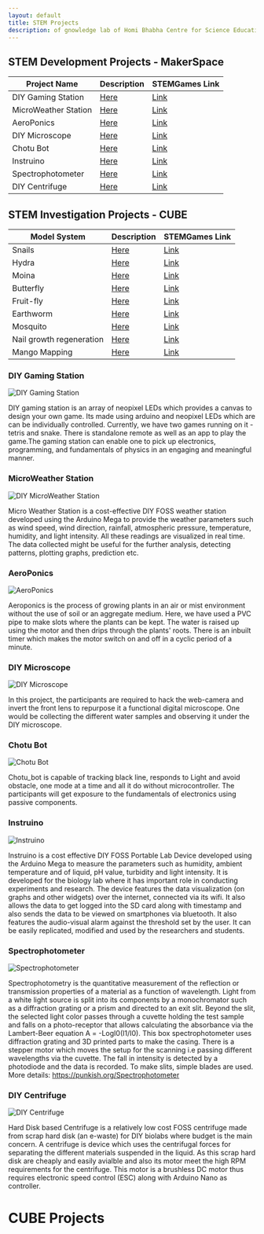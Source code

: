 ```yaml
--- 
layout: default
title: STEM Projects
description: of gnowledge lab of Homi Bhabha Centre for Science Education, TIFR
---
```

## STEM Development Projects - MakerSpace

Project Name                  |            Description                                         | STEMGames Link
----------------------------- | ---------------------------------------------------------------| -------
DIY Gaming Station            | [Here](#diy-gaming-station)                      | [Link](https://stemgames.metastudio.org/t/make-your-own-gaming-station/688)
MicroWeather Station          | [Here](#microweather-station)                  | [Link](https://stemgames.metastudio.org/t/make-your-own-gaming-station/688)
AeroPonics                    | [Here](#aeroponics)                                      | [Link](https://stemgames.metastudio.org/t/aeroponics-can-plants-grow-without-soil-and-mililiters-of-water/890)
DIY Microscope                | [Here](#diy-microscope)                              | [Link](https://stemgames.metastudio.org/t/invitation-building-a-digital-microscope-using-a-webcam/260)
Chotu Bot                     | [Here](#chotu-bot)                                        | [Link](https://stemgames.metastudio.org/t/designing-and-building-chotu-bot/3390)
Instruino                     | [Here](#instruino)                                        | [Link]()
Spectrophotometer             | [Here](#spectrophotometer)                        | [Link](https://punkish.org/Spectrophotometer)
DIY Centrifuge                | [Here](#diy-centrifuge)                              |[Link]()
  

## STEM Investigation Projects - CUBE


Model System                |            Description                                         | STEMGames Link
----------------------------- | ---------------------------------------------------------------| -------
Snails            | [Here](#diy-gaming-station)                      | [Link](https://stemgames.metastudio.org/t/make-your-own-gaming-station/688)
Hydra          | [Here](#microweather-station)                  | [Link](https://stemgames.metastudio.org/t/make-your-own-gaming-station/688)
Moina                    | [Here](#aeroponics)                                      | [Link](https://stemgames.metastudio.org/t/aeroponics-can-plants-grow-without-soil-and-mililiters-of-water/890)
Butterfly                | [Here](#diy-microscope)                              | [Link](https://stemgames.metastudio.org/t/invitation-building-a-digital-microscope-using-a-webcam/260)
Fruit-fly                     | [Here](#chotu-bot)                                        | [Link](https://stemgames.metastudio.org/t/designing-and-building-chotu-bot/3390)
Earthworm                     | [Here](#instruino)                                        | [Link]()
Mosquito             | [Here](#spectrophotometer)                        | [Link](https://punkish.org/Spectrophotometer)
Nail growth regeneration                | [Here](#diy-centrifuge)                              |[Link]()
Mango Mapping                | [Here](#diy-centrifuge)                              |[Link]()

  


### DIY Gaming Station
![DIY Gaming Station](https://metastudio.org/uploads/default/original/2X/e/e4cf13b25de6a9cad1ad4851321a14ccaa49a141.png)

DIY gaming station is an array of neopixel LEDs which provides a canvas to design your own game. Its made using arduino and neopixel
LEDs which are can be individually controlled. Currently, we have two games running on it - tetris and snake. There is standalone remote as
well as an app to play the game.The gaming station can enable one to pick up electronics, programming, and fundamentals of physics in an engaging and meaningful manner.


### MicroWeather Station
![DIY MicroWeather Station](https://metastudio.org/uploads/default/original/2X/0/0f92cb3c8aea27cead8865c2ccba6043a81a8aee.png)

Micro Weather Station is a cost-effective DIY FOSS weather station developed using the Arduino Mega to provide the weather parameters
such as wind speed, wind direction, rainfall, atmospheric pressure, temperature, humidity, and light intensity. All these readings are visualized in real time.  The data collected might be useful for the further analysis, detecting patterns, plotting graphs, prediction etc.

### AeroPonics
![AeroPonics](https://metastudio.org/uploads/default/original/2X/2/27d5842b11680202311ac948ad1ae3d880ba4a61.png)

Aeroponics is the process of growing plants in an air or mist environment without the use of soil or an aggregate medium. Here, we have used a PVC pipe to make slots where the plants can be kept. The water is raised up using the motor and then drips through the plants' roots. There is an inbuilt timer which makes the motor switch on and off in a cyclic period of a minute.

### DIY Microscope
![DIY Microscope](https://stemgames.metastudio.org/uploads/default/original/1X/7059619fe3105029698199807c9b59b4bb76e11c.jpeg)

In this project, the participants are required to hack the web-camera and invert the front lens to repurpose it a functional digital microscope.
One would be collecting the different water samples and observing it under the DIY microscope.

### Chotu Bot
![Chotu Bot](https://metastudio.org/uploads/default/original/2X/4/4d34f06f44867ee5b4ee76db09c0ac09e3c55f36.jpeg)

Chotu_bot is capable of tracking black line, responds to Light and avoid obstacle, one mode at a time and all it do without microcontroller. The participants will get exposure to the fundamentals of electronics using passive components.

### Instruino
![Instruino](https://metastudio.org/uploads/default/original/2X/f/fcbfddc494369922c812765ab8b6006ad059ec11.png)

Instruino is a cost effective DIY FOSS Portable Lab Device developed using the Arduino Mega to measure the parameters such as humidity, ambient temperature and of liquid, pH value, turbidity and light intensity. It is developed for the biology lab where it has important role in conducting experiments and research. The device features the data visualization (on graphs and other widgets) over the internet, connected via its wifi. It also allows the data to get logged into the SD card along with timestamp and also sends the data to be viewed on smartphones via bluetooth. It also features the audio-visual alarm against the threshold set by the user. It can be easily replicated, modified and used by the researchers and students.

### Spectrophotometer
![Spectrophotometer](https://metastudio.org/uploads/default/original/2X/2/2b9436f2a07e128202059c2b3b05714b007430c7.png)

Spectrophotometry is the quantitative measurement of the reflection or transmission properties of a material as a function of wavelength. Light from a white light source is split into its components by a monochromator such as a diffraction grating or a prism and directed to an exit slit. Beyond the slit, the selected light color passes through a cuvette holding the test sample and falls on a photo-receptor that allows calculating the absorbance via the Lambert-Beer equation A = -LogI0(I1/I0).
This box spectrophotometer uses diffraction grating and 3D printed parts to make the casing. There is a stepper motor which moves the setup for the scanning i.e passing different wavelengths via the cuvette. The fall in intensity is detected by a photodiode and the data is recorded. To make slits, simple blades are used. 
More details: https://punkish.org/Spectrophotometer

### DIY Centrifuge
![DIY Centrifuge](https://metastudio.org/uploads/default/original/2X/b/b258334aeae96cd89c3a2aaa1eb9e36a1a72f702.png)

Hard Disk based Centrifuge is a relatively low cost FOSS centrifuge made from scrap hard disk (an e-waste) for DIY biolabs where budget is the main concern. A centrifuge is device which uses the centrifugal forces for separating the different materials suspended in the liquid. As this scrap hard disk are cheaply and easily avialble and also its motor meet the high RPM requirements for the centrifuge. This motor is a brushless DC motor thus requires electronic speed control (ESC) along with  Arduino Nano as controller.

# CUBE Projects


